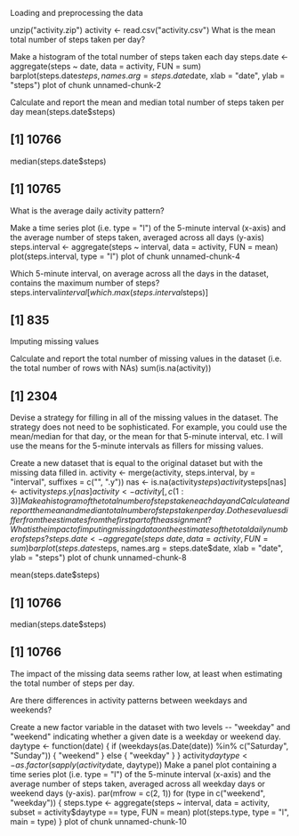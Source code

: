 ﻿Loading and preprocessing the data

unzip("activity.zip")
activity <- read.csv("activity.csv")
What is the mean total number of steps taken per day?

Make a histogram of the total number of steps taken each day
steps.date <- aggregate(steps ~ date, data = activity, FUN = sum)
barplot(steps.date$steps, names.arg = steps.date$date, xlab = "date", ylab = "steps")
plot of chunk unnamed-chunk-2

Calculate and report the mean and median total number of steps taken per day
mean(steps.date$steps)
## [1] 10766
median(steps.date$steps)
## [1] 10765
What is the average daily activity pattern?

Make a time series plot (i.e. type = "l") of the 5-minute interval (x-axis) and the average number of steps taken, averaged across all days (y-axis)
steps.interval <- aggregate(steps ~ interval, data = activity, FUN = mean)
plot(steps.interval, type = "l")
plot of chunk unnamed-chunk-4

Which 5-minute interval, on average across all the days in the dataset, contains the maximum number of steps?
steps.interval$interval[which.max(steps.interval$steps)]
## [1] 835
Imputing missing values

Calculate and report the total number of missing values in the dataset (i.e. the total number of rows with NAs)
sum(is.na(activity))
## [1] 2304
Devise a strategy for filling in all of the missing values in the dataset. The strategy does not need to be sophisticated. For example, you could use the mean/median for that day, or the mean for that 5-minute interval, etc.
I will use the means for the 5-minute intervals as fillers for missing values.

Create a new dataset that is equal to the original dataset but with the missing data filled in.
activity <- merge(activity, steps.interval, by = "interval", suffixes = c("", 
    ".y"))
nas <- is.na(activity$steps)
activity$steps[nas] <- activity$steps.y[nas]
activity <- activity[, c(1:3)]
Make a histogram of the total number of steps taken each day and Calculate and report the mean and median total number of steps taken per day. Do these values differ from the estimates from the first part of the assignment? What is the impact of imputing missing data on the estimates of the total daily number of steps?
steps.date <- aggregate(steps ~ date, data = activity, FUN = sum)
barplot(steps.date$steps, names.arg = steps.date$date, xlab = "date", ylab = "steps")
plot of chunk unnamed-chunk-8

mean(steps.date$steps)
## [1] 10766
median(steps.date$steps)
## [1] 10766
The impact of the missing data seems rather low, at least when estimating the total number of steps per day.

Are there differences in activity patterns between weekdays and weekends?

Create a new factor variable in the dataset with two levels -- "weekday" and "weekend" indicating whether a given date is a weekday or weekend day.
daytype <- function(date) {
    if (weekdays(as.Date(date)) %in% c("Saturday", "Sunday")) {
        "weekend"
    } else {
        "weekday"
    }
}
activity$daytype <- as.factor(sapply(activity$date, daytype))
Make a panel plot containing a time series plot (i.e. type = "l") of the 5-minute interval (x-axis) and the average number of steps taken, averaged across all weekday days or weekend days (y-axis).
par(mfrow = c(2, 1))
for (type in c("weekend", "weekday")) {
    steps.type <- aggregate(steps ~ interval, data = activity, subset = activity$daytype == 
        type, FUN = mean)
    plot(steps.type, type = "l", main = type)
}
plot of chunk unnamed-chunk-10
